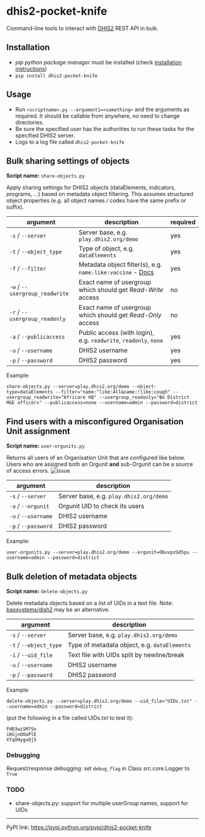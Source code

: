 # dhis2-pocket-knife

Command-line tools to interact with [DHIS2](https://dhis2.org) REST API in bulk.

## Installation

* *pip python package manager* must be installed (check [installation instructions](https://pip.pypa.io/en/stable/installing))
* `pip install dhis2-pocket-knife`

## Usage
* Run `<scriptname>.py --argument1=<something>` and the arguments as required. It should be callable from anywhere, no need to change directories.
* Be sure the specified user has the authorities to run these tasks for the specified DHIS2 server.
* Logs to a log file called `dhis2-pocket-knife`

## Bulk sharing settings of objects

**Script name:** `share-objects.py`

Apply sharing settings for DHIS2 objects (dataElements, indicators, programs, ...) based on metadata object filtering. This assumes structured object properties (e.g. all object names / codes have the same prefix or suffix).

| argument  |description   |required   |
|---|---|---|
|`-s` / `--server`   |Server base, e.g. `play.dhis2.org/demo`   | yes  |
|`-t` / `--object_type`   |Type of object, e.g. `dataElements`   |yes   |
|`-f` / `--filter`   |Metadata object filter(s), e.g. `name:like:vaccine` - [Docs](https://dhis2.github.io/dhis2-docs/master/en/developer/html/dhis2_developer_manual_full.html#webapi_metadata_object_filter)   |yes   |
|`-w` / `--usergroup_readwrite`  |Exact name of usergroup which should get *Read-Write* access   |no   |
|`-r` / `--usergroup_readonly`   |Exact name of usergroup which should get *Read-Only* access   |no   |
|`-a` / `--publicaccess` | Public access (with login), e.g. `readwrite`, `readonly`, `none`   |yes   |
|`-u` / `--username`   |DHIS2 username   |yes   |
|`-p` / `--password`   |DHIS2 password   |yes   |

Example:

`share-objects.py --server=play.dhis2.org/demo --object-type=dataElements --filter="name:^like:All&name:!like:cough" --usergroup_readwrite="Africare HQ" --usergroup_readonly="Bo District M&E officers" --publicaccess=none --username=admin --password=district`

## Find users with a misconfigured Organisation Unit assignment

**Script name:** `user-orgunits.py`

Returns all users of an Organisation Unit that are configured like below. Users who are assigned both an Orgunit **and** sub-Orgunit can be a source of access errors.
![issue](https://i.imgur.com/MXiALrL.png)

|argument   |description   |
|---|---|
|`-s` / `--server`   |Server base, e.g. `play.dhis2.org/demo`   |
|`-o` / `--orgunit`   |Orgunit UID to check its users     |
|`-u` / `--username`   |DHIS2 username   |
|`-p` / `--password`   |DHIS2 password   |

Example:

`user-orgunits.py --server=play.dhis2.org/demo --orgunit=O6uvpzGd5pu --username=admin --password=district`

## Bulk deletion of metadata objects

**Script name:** `delete-objects.py`

Delete metadata objects based on a list of UIDs in a text file. Note: [baosystems/dish2](https://github.com/baosystems/dish2#remove-metadata-objects) may be an alternative.

|argument   |description   |
|---|---|
|`-s` / `--server`   |Server base, e.g. `play.dhis2.org/demo`   |
|`-t` / `--object_type`   |Type of metadata object, e.g. `dataElements`   |
|`-i` / `--uid_file`   |Text file with UIDs split by newline/break     |
|`-u` / `--username`   |DHIS2 username   |
|`-p` / `--password`   |DHIS2 password   |

Example:

`delete-objects.py --server=play.dhis2.org/demo --uid_file="UIDs.txt" --username=admin --password=district`

(put the following in a file called UIDs.txt to test it):

```
FHD3wiSM7Sn
iKGjnOOaPlE
XTqOHygxDj5
```

### Debugging

Request/response debugging: set `debug_flag` in Class src.core.Logger to `True`

### TODO

- share-objects.py: support for multiple userGroup names, support for UIDs

---
PyPI link: https://pypi.python.org/pypi/dhis2-pocket-knife